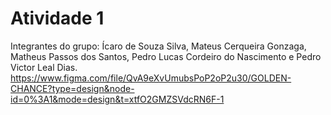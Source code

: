 # Atividade 1
Integrantes do grupo: Ícaro de Souza Silva, Mateus Cerqueira Gonzaga, Matheus Passos dos Santos, Pedro Lucas Cordeiro do Nascimento e Pedro Victor Leal Dias.
         https://www.figma.com/file/QvA9eXvUmubsPoP2oP2u30/GOLDEN-CHANCE?type=design&node-id=0%3A1&mode=design&t=xtfO2GMZSVdcRN6F-1
